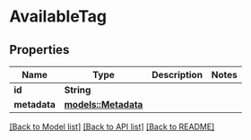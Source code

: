 # AvailableTag

## Properties

Name | Type | Description | Notes
------------ | ------------- | ------------- | -------------
**id** | **String** |  | 
**metadata** | [**models::Metadata**](Metadata.md) |  | 

[[Back to Model list]](../README.md#documentation-for-models) [[Back to API list]](../README.md#documentation-for-api-endpoints) [[Back to README]](../README.md)


